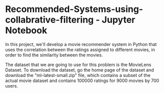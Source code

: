 # Recommended-Systems-using-collabrative-filtering - Jupyter Notebook

In this project, we'll develop a movie recommender system in Python that uses the correlation between the ratings assigned to different movies, in order to find the similarity between the movies.

The dataset that we are going to use for this problem is the MovieLens Dataset. To download the dataset, go the home page of the dataset and download the "ml-latest-small.zip" file, which contains a subset of the actual movie dataset and contains 100000 ratings for 9000 movies by 700 users.
